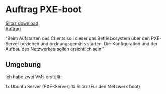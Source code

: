# Auftrag PXE-boot
[Slitaz download](https://slitaz.org/en/get/#rolling)  
[Auftrag](https://olat.bbw.ch/auth/2%3A1%3A32071223651%3A3%3A0%3Aserv%3Ax%3A_csrf%3A8999ead8-3a00-41fa-aa9a-965b65a19c84/DHCP%20PXE/pxe-boot_slitaz.pdf)

"Beim Aufstarten des Clients soll dieser das Betriebssystem über den PXE-Server beziehen
und ordnungsgemäss starten. Die Konfiguration und der Aufbau des Netzwerkes sollen
ersichtlich sein."

## Umgebung

Ich habe zwei VMs erstellt:

1x Ubuntu Server (PXE-Server)
1x Slitaz (Für den Netzwerk boot)
